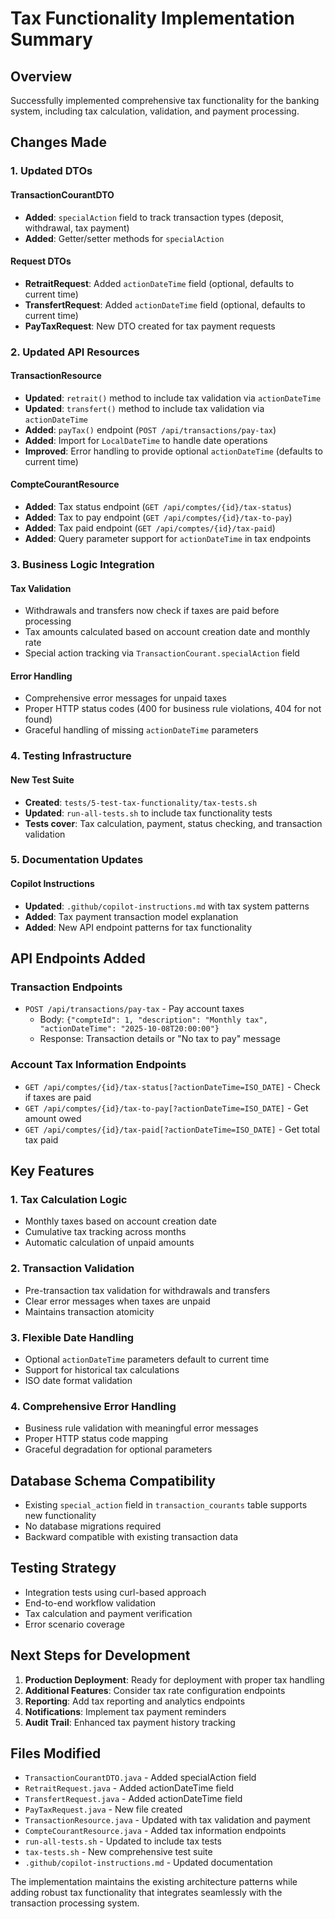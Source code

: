 # Tax Functionality Implementation Summary

## Overview

Successfully implemented comprehensive tax functionality for the banking system, including tax calculation, validation, and payment processing.

## Changes Made

### 1. Updated DTOs

#### TransactionCourantDTO

- **Added**: `specialAction` field to track transaction types (deposit, withdrawal, tax payment)
- **Added**: Getter/setter methods for `specialAction`

#### Request DTOs

- **RetraitRequest**: Added `actionDateTime` field (optional, defaults to current time)
- **TransfertRequest**: Added `actionDateTime` field (optional, defaults to current time)
- **PayTaxRequest**: New DTO created for tax payment requests

### 2. Updated API Resources

#### TransactionResource

- **Updated**: `retrait()` method to include tax validation via `actionDateTime`
- **Updated**: `transfert()` method to include tax validation via `actionDateTime`
- **Added**: `payTax()` endpoint (`POST /api/transactions/pay-tax`)
- **Added**: Import for `LocalDateTime` to handle date operations
- **Improved**: Error handling to provide optional `actionDateTime` (defaults to current time)

#### CompteCourantResource

- **Added**: Tax status endpoint (`GET /api/comptes/{id}/tax-status`)
- **Added**: Tax to pay endpoint (`GET /api/comptes/{id}/tax-to-pay`)
- **Added**: Tax paid endpoint (`GET /api/comptes/{id}/tax-paid`)
- **Added**: Query parameter support for `actionDateTime` in tax endpoints

### 3. Business Logic Integration

#### Tax Validation

- Withdrawals and transfers now check if taxes are paid before processing
- Tax amounts calculated based on account creation date and monthly rate
- Special action tracking via `TransactionCourant.specialAction` field

#### Error Handling

- Comprehensive error messages for unpaid taxes
- Proper HTTP status codes (400 for business rule violations, 404 for not found)
- Graceful handling of missing `actionDateTime` parameters

### 4. Testing Infrastructure

#### New Test Suite

- **Created**: `tests/5-test-tax-functionality/tax-tests.sh`
- **Updated**: `run-all-tests.sh` to include tax functionality tests
- **Tests cover**: Tax calculation, payment, status checking, and transaction validation

### 5. Documentation Updates

#### Copilot Instructions

- **Updated**: `.github/copilot-instructions.md` with tax system patterns
- **Added**: Tax payment transaction model explanation
- **Added**: New API endpoint patterns for tax functionality

## API Endpoints Added

### Transaction Endpoints

- `POST /api/transactions/pay-tax` - Pay account taxes
  - Body: `{"compteId": 1, "description": "Monthly tax", "actionDateTime": "2025-10-08T20:00:00"}`
  - Response: Transaction details or "No tax to pay" message

### Account Tax Information Endpoints

- `GET /api/comptes/{id}/tax-status[?actionDateTime=ISO_DATE]` - Check if taxes are paid
- `GET /api/comptes/{id}/tax-to-pay[?actionDateTime=ISO_DATE]` - Get amount owed
- `GET /api/comptes/{id}/tax-paid[?actionDateTime=ISO_DATE]` - Get total tax paid

## Key Features

### 1. Tax Calculation Logic

- Monthly taxes based on account creation date
- Cumulative tax tracking across months
- Automatic calculation of unpaid amounts

### 2. Transaction Validation

- Pre-transaction tax validation for withdrawals and transfers
- Clear error messages when taxes are unpaid
- Maintains transaction atomicity

### 3. Flexible Date Handling

- Optional `actionDateTime` parameters default to current time
- Support for historical tax calculations
- ISO date format validation

### 4. Comprehensive Error Handling

- Business rule validation with meaningful error messages
- Proper HTTP status code mapping
- Graceful degradation for optional parameters

## Database Schema Compatibility

- Existing `special_action` field in `transaction_courants` table supports new functionality
- No database migrations required
- Backward compatible with existing transaction data

## Testing Strategy

- Integration tests using curl-based approach
- End-to-end workflow validation
- Tax calculation and payment verification
- Error scenario coverage

## Next Steps for Development

1. **Production Deployment**: Ready for deployment with proper tax handling
2. **Additional Features**: Consider tax rate configuration endpoints
3. **Reporting**: Add tax reporting and analytics endpoints
4. **Notifications**: Implement tax payment reminders
5. **Audit Trail**: Enhanced tax payment history tracking

## Files Modified

- `TransactionCourantDTO.java` - Added specialAction field
- `RetraitRequest.java` - Added actionDateTime field
- `TransfertRequest.java` - Added actionDateTime field
- `PayTaxRequest.java` - New file created
- `TransactionResource.java` - Updated with tax validation and payment
- `CompteCourantResource.java` - Added tax information endpoints
- `run-all-tests.sh` - Updated to include tax tests
- `tax-tests.sh` - New comprehensive test suite
- `.github/copilot-instructions.md` - Updated documentation

The implementation maintains the existing architecture patterns while adding robust tax functionality that integrates seamlessly with the transaction processing system.
